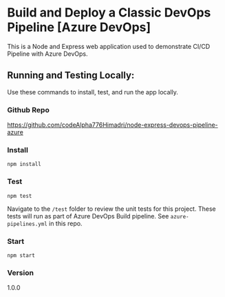 # Build and Deploy a Classic DevOps Pipeline [Azure DevOps]

This is a Node and Express web application used to demonstrate CI/CD Pipeline with Azure DevOps.

## Running and Testing Locally:

Use these commands to install, test, and run the app locally.

### Github Repo 

https://github.com/codeAlpha776Himadri/node-express-devops-pipeline-azure

### Install

```
npm install
```

### Test

```
npm test
```

Navigate to the `/test` folder to review the unit tests for this project. These tests will run as part of Azure DevOps Build pipeline. See `azure-pipelines.yml` in this repo.

### Start

```
npm start
```

### Version

1.0.0

